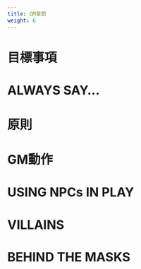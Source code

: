 ```yaml
---
title: GM章節
weight: 6
---
```

# 目標事項



# ALWAYS SAY…


# 原則


# GM動作




# USING NPCs IN PLAY


# VILLAINS


# BEHIND THE MASKS 

